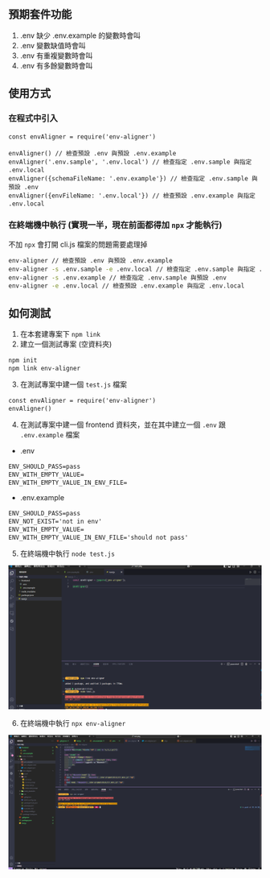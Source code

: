 ## 預期套件功能
1. .env 缺少 .env.example 的變數時會叫
2. .env 變數缺值時會叫
3. .env 有重複變數時會叫
4. .env 有多餘變數時會叫

## 使用方式
### 在程式中引入
```
const envAligner = require('env-aligner')

envAligner() // 檢查預設 .env 與預設 .env.example
envAligner('.env.sample', '.env.local') // 檢查指定 .env.sample 與指定 .env.local
envAligner({schemaFileName: '.env.example'}) // 檢查指定 .env.sample 與預設 .env
envAligner({envFileName: '.env.local'}) // 檢查預設 .env.example 與指定 .env.local
```

### 在終端機中執行 (實現一半，現在前面都得加 `npx` 才能執行)
不加 `npx` 會打開 cli.js 檔案的問題需要處理掉
```bash
env-aligner // 檢查預設 .env 與預設 .env.example
env-aligner -s .env.sample -e .env.local // 檢查指定 .env.sample 與指定 .env.local
env-aligner -s .env.example // 檢查指定 .env.sample 與預設 .env
env-aligner -e .env.local // 檢查預設 .env.example 與指定 .env.local
```

## 如何測試
1. 在本套建專案下 `npm link`
2. 建立一個測試專案 (空資料夾)
```
npm init
npm link env-aligner
```
3. 在測試專案中建一個 `test.js` 檔案
```
const envAligner = require('env-aligner')
envAligner()
```
4. 在測試專案中建一個 frontend 資料夾，並在其中建立一個 `.env` 跟 `.env.example` 檔案
- .env
```
ENV_SHOULD_PASS=pass
ENV_WITH_EMPTY_VALUE=
ENV_WITH_EMPTY_VALUE_IN_ENV_FILE=
```

- .env.example
```
ENV_SHOULD_PASS=pass
ENV_NOT_EXIST='not in env'
ENV_WITH_EMPTY_VALUE=
ENV_WITH_EMPTY_VALUE_IN_ENV_FILE='should not pass'
```

5. 在終端機中執行 `node test.js`

![](./asset/shortcut.png)

6. 在終端機中執行 `npx env-aligner`

![](./asset/shortcut-2.png)
